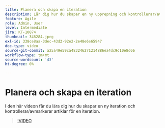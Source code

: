 ```yaml
---
title: Planera och skapa en iteration
description: Lär dig hur du skapar en ny upprepning och kontrollerar/avmarkerar artiklar för en upprepning.
feature: Agile
role: Admin, User
level: Intermediate
jira: KT-10874
thumbnail: 346284.jpeg
exl-id: 338ce8aa-3dec-43d2-92e2-2e48e6e65947
doc-type: video
source-git-commit: a25a49e59ca483246271214886ea4dc9c10e8d66
workflow-type: tm+mt
source-wordcount: '43'
ht-degree: 0%

---
```


# Planera och skapa en iteration

I den här videon får du lära dig hur du skapar en ny iteration och kontrollerar/avmarkerar artiklar för en iteration.

>[!VIDEO](https://video.tv.adobe.com/v/346284/?quality=12&learn=on)
